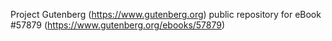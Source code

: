 Project Gutenberg (https://www.gutenberg.org) public repository for
eBook #57879 (https://www.gutenberg.org/ebooks/57879)
